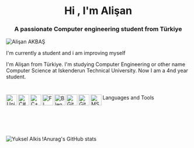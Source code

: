 <h1 align="center">Hi , I'm Alişan</h1>
<h3 align="center">A passionate Computer engineering student from Türkiye</h3>

<p align="left"> <img src="https://komarev.com/ghpvc/?username=yukseelalkis" alt="Alişan AKBAŞ" /> </p>

 I'm currently a student and i am improving myself

I'm Alişan from Türkiye. I'm studying Computer Engineering or other name Computer Science at Iskenderun Technical University. Now I am a 4nd year student.

#

Languages and Tools
<img align="left" alt="Unity" width="30px" src="https://cdn.freelogovectors.net/wp-content/uploads/2023/11/unitylogo-freelogovectors.net_.png" />
<img align="left" alt="C#" width="30px" src="https://cdn.jsdelivr.net/gh/devicons/devicon/icons/csharp/csharp-plain.svg" />
<img align="left" alt="C++" width="30px" src="https://cdn.jsdelivr.net/gh/devicons/devicon/icons/cplusplus/cplusplus-plain.svg" />
<img align="left" alt="Fl Studio" width="30px" src="https://e7.pngegg.com/pngimages/321/384/png-clipart-fl-studio-digital-audio-workstation-line-ableton-live-others-miscellaneous-natural-foods.png](https://e7.pngegg.com/pngimages/323/368/png-clipart-fl-studio-mobile-line-ipod-touch-studio-one-free-natural-foods-food.png" />
<img align="left" alt="Blender" width="30px" src="https://upload.wikimedia.org/wikipedia/commons/0/0c/Blender_logo_no_text.svg" />
<img align="left" alt="Git" width="30px" src="https://cdn.jsdelivr.net/gh/devicons/devicon/icons/git/git-original.svg" />
<img align="left" alt="Github" width="30px" src="https://cdn.jsdelivr.net/gh/devicons/devicon/icons/github/github-original.svg" />
<img align="left" alt="MSSQL" width="30px" src="https://cdn.jsdelivr.net/gh/devicons/devicon/icons/microsoftsqlserver/microsoftsqlserver-plain-wordmark.svg" />


<br />
<br />
<br />
<br />

<p><img align="left" src="https://github-readme-stats.vercel.app/api/top-langs/?username=yukseelalkis&layout=compact&hide=html" alt="Yuksel Alkis"

!Anurag's GitHub stats
